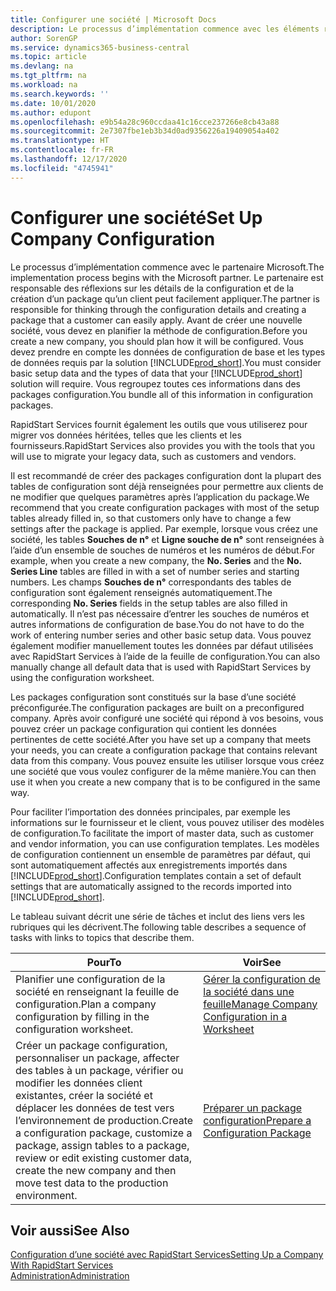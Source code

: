 ```yaml
---
title: Configurer une société | Microsoft Docs
description: Le processus d’implémentation commence avec les éléments requis par la solution Business Central. Vous regroupez toutes ces informations dans des packages configuration.
author: SorenGP
ms.service: dynamics365-business-central
ms.topic: article
ms.devlang: na
ms.tgt_pltfrm: na
ms.workload: na
ms.search.keywords: ''
ms.date: 10/01/2020
ms.author: edupont
ms.openlocfilehash: e9b54a28c960ccdaa41c16cce237266e8cb43a88
ms.sourcegitcommit: 2e7307fbe1eb3b34d0ad9356226a19409054a402
ms.translationtype: HT
ms.contentlocale: fr-FR
ms.lasthandoff: 12/17/2020
ms.locfileid: "4745941"
---
```

# <a name="set-up-company-configuration"></a><span data-ttu-id="02575-104">Configurer une société</span><span class="sxs-lookup"><span data-stu-id="02575-104">Set Up Company Configuration</span></span>
<span data-ttu-id="02575-105">Le processus d’implémentation commence avec le partenaire Microsoft.</span><span class="sxs-lookup"><span data-stu-id="02575-105">The implementation process begins with the Microsoft partner.</span></span> <span data-ttu-id="02575-106">Le partenaire est responsable des réflexions sur les détails de la configuration et de la création d’un package qu’un client peut facilement appliquer.</span><span class="sxs-lookup"><span data-stu-id="02575-106">The partner is responsible for thinking through the configuration details and creating a package that a customer can easily apply.</span></span> <span data-ttu-id="02575-107">Avant de créer une nouvelle société, vous devez en planifier la méthode de configuration.</span><span class="sxs-lookup"><span data-stu-id="02575-107">Before you create a new company, you should plan how it will be configured.</span></span> <span data-ttu-id="02575-108">Vous devez prendre en compte les données de configuration de base et les types de données requis par la solution [!INCLUDE[prod_short](includes/prod_short.md)].</span><span class="sxs-lookup"><span data-stu-id="02575-108">You must consider basic setup data and the types of data that your [!INCLUDE[prod_short](includes/prod_short.md)] solution will require.</span></span> <span data-ttu-id="02575-109">Vous regroupez toutes ces informations dans des packages configuration.</span><span class="sxs-lookup"><span data-stu-id="02575-109">You bundle all of this information in configuration packages.</span></span>

<span data-ttu-id="02575-110">RapidStart Services fournit également les outils que vous utiliserez pour migrer vos données héritées, telles que les clients et les fournisseurs.</span><span class="sxs-lookup"><span data-stu-id="02575-110">RapidStart Services also provides you with the tools that you will use to migrate your legacy data, such as customers and vendors.</span></span>  

<span data-ttu-id="02575-111">Il est recommandé de créer des packages configuration dont la plupart des tables de configuration sont déjà renseignées pour permettre aux clients de ne modifier que quelques paramètres après l’application du package.</span><span class="sxs-lookup"><span data-stu-id="02575-111">We recommend that you create configuration packages with most of the setup tables already filled in, so that customers only have to change a few settings after the package is applied.</span></span> <span data-ttu-id="02575-112">Par exemple, lorsque vous créez une société, les tables **Souches de n°** et **Ligne souche de n°** sont renseignées à l’aide d’un ensemble de souches de numéros et les numéros de début.</span><span class="sxs-lookup"><span data-stu-id="02575-112">For example, when you create a new company, the **No. Series** and the **No. Series Line** tables are filled in with a set of number series and starting numbers.</span></span> <span data-ttu-id="02575-113">Les champs **Souches de n°** correspondants des tables de configuration sont également renseignés automatiquement.</span><span class="sxs-lookup"><span data-stu-id="02575-113">The corresponding **No. Series** fields in the setup tables are also filled in automatically.</span></span> <span data-ttu-id="02575-114">Il n’est pas nécessaire d’entrer les souches de numéros et autres informations de configuration de base.</span><span class="sxs-lookup"><span data-stu-id="02575-114">You do not have to do the work of entering number series and other basic setup data.</span></span> <span data-ttu-id="02575-115">Vous pouvez également modifier manuellement toutes les données par défaut utilisées avec RapidStart Services à l’aide de la feuille de configuration.</span><span class="sxs-lookup"><span data-stu-id="02575-115">You can also manually change all default data that is used with RapidStart Services by using the configuration worksheet.</span></span>  

<span data-ttu-id="02575-116">Les packages configuration sont constitués sur la base d’une société préconfigurée.</span><span class="sxs-lookup"><span data-stu-id="02575-116">The configuration packages are built on a preconfigured company.</span></span> <span data-ttu-id="02575-117">Après avoir configuré une société qui répond à vos besoins, vous pouvez créer un package configuration qui contient les données pertinentes de cette société.</span><span class="sxs-lookup"><span data-stu-id="02575-117">After you have set up a company that meets your needs, you can create a configuration package that contains relevant data from this company.</span></span> <span data-ttu-id="02575-118">Vous pouvez ensuite les utiliser lorsque vous créez une société que vous voulez configurer de la même manière.</span><span class="sxs-lookup"><span data-stu-id="02575-118">You can then use it when you create a new company that is to be configured in the same way.</span></span>  

<span data-ttu-id="02575-119">Pour faciliter l’importation des données principales, par exemple les informations sur le fournisseur et le client, vous pouvez utiliser des modèles de configuration.</span><span class="sxs-lookup"><span data-stu-id="02575-119">To facilitate the import of master data, such as customer and vendor information, you can use configuration templates.</span></span> <span data-ttu-id="02575-120">Les modèles de configuration contiennent un ensemble de paramètres par défaut, qui sont automatiquement affectés aux enregistrements importés dans [!INCLUDE[prod_short](includes/prod_short.md)].</span><span class="sxs-lookup"><span data-stu-id="02575-120">Configuration templates contain a set of default settings that are automatically assigned to the records imported into [!INCLUDE[prod_short](includes/prod_short.md)].</span></span>

<span data-ttu-id="02575-121">Le tableau suivant décrit une série de tâches et inclut des liens vers les rubriques qui les décrivent.</span><span class="sxs-lookup"><span data-stu-id="02575-121">The following table describes a sequence of tasks with links to topics that describe them.</span></span>

|<span data-ttu-id="02575-122">**Pour**</span><span class="sxs-lookup"><span data-stu-id="02575-122">**To**</span></span>|<span data-ttu-id="02575-123">**Voir**</span><span class="sxs-lookup"><span data-stu-id="02575-123">**See**</span></span>|  
|------------|-------------|  
|<span data-ttu-id="02575-124">Planifier une configuration de la société en renseignant la feuille de configuration.</span><span class="sxs-lookup"><span data-stu-id="02575-124">Plan a company configuration by filling in the configuration worksheet.</span></span>|[<span data-ttu-id="02575-125">Gérer la configuration de la société dans une feuille</span><span class="sxs-lookup"><span data-stu-id="02575-125">Manage Company Configuration in a Worksheet</span></span>](admin-how-to-manage-company-configuration-in-a-worksheet.md)|  
|<span data-ttu-id="02575-126">Créer un package configuration, personnaliser un package, affecter des tables à un package, vérifier ou modifier les données client existantes, créer la société et déplacer les données de test vers l’environnement de production.</span><span class="sxs-lookup"><span data-stu-id="02575-126">Create a configuration package, customize a package, assign tables to a package, review or edit existing customer data, create the new company and then move test data to the production environment.</span></span>|[<span data-ttu-id="02575-127">Préparer un package configuration</span><span class="sxs-lookup"><span data-stu-id="02575-127">Prepare a Configuration Package</span></span>](admin-how-to-prepare-a-configuration-package.md)| 

## <a name="see-also"></a><span data-ttu-id="02575-128">Voir aussi</span><span class="sxs-lookup"><span data-stu-id="02575-128">See Also</span></span>  
[<span data-ttu-id="02575-129">Configuration d’une société avec RapidStart Services</span><span class="sxs-lookup"><span data-stu-id="02575-129">Setting Up a Company With RapidStart Services</span></span>](admin-set-up-a-company-with-rapidstart.md)  
[<span data-ttu-id="02575-130">Administration</span><span class="sxs-lookup"><span data-stu-id="02575-130">Administration</span></span>](admin-setup-and-administration.md)
